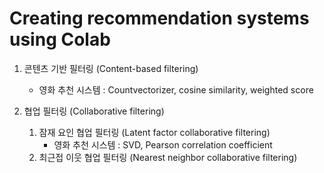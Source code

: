 # Creating recommendation systems using Colab

1. 콘텐츠 기반 필터링 (Content-based filtering)
   - 영화 추천 시스템 : Countvectorizer, cosine similarity, weighted score

2. 협업 필터링 (Collaborative filtering)
   1) 잠재 요인 협업 필터링 (Latent factor collaborative filtering)
        - 영화 추천 시스템 : SVD, Pearson correlation coefficient
   2) 최근접 이웃 협업 필터링 (Nearest neighbor collaborative filtering)

